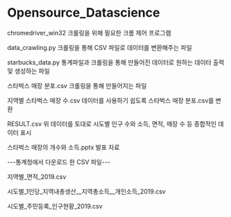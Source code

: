 # Opensource_Datascience

chromedriver_win32  크롤링을 위해 필요한 크롬 제어 프로그램

data_crawling.py  크롤링을 통해 CSV 파일로 데이터를 변환해주는 파일
 
starbucks_data.py  통계파일과 크롤링을 통해 만들어진 데이터로 원하는 데이터 출력 및 생성하는 파일

스타벅스 매장 분포.csv   크롤링을 통해 만들어지는 파일

지역별 스타벅스 매장 수.csv   데이터를 사용하기 쉽도록 스타벅스 매장 분포.csv를 변환

RESULT.csv   위 데이터를 토대로 시도별 인구 수와 소득, 면적, 매장 수 등 종합적인 데이터 표시 

스타벅스 매장의 개수와 소득.pptx    발표 자료

---통계청에서 다운로드 한 CSV 파일---

지역별_면적_2019.csv

시도별_1인당_지역내총생산__지역총소득__개인소득_2019.csv

시도별_주민등록_인구현황_2019.csv
